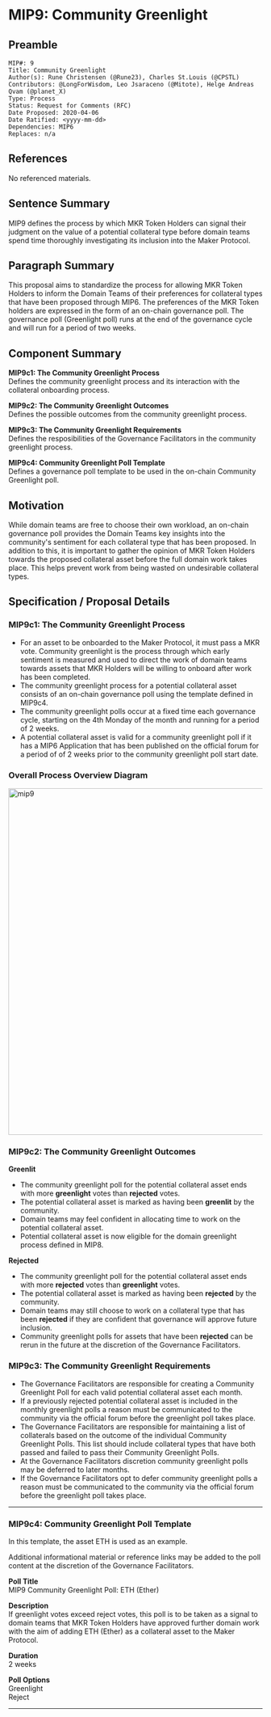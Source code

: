 # MIP9: Community Greenlight

## Preamble
```
MIP#: 9
Title: Community Greenlight
Author(s): Rune Christensen (@Rune23), Charles St.Louis (@CPSTL)
Contributors: @LongForWisdom, Leo Jsaraceno (@Mitote), Helge Andreas Qvam (@planet_X)
Type: Process
Status: Request for Comments (RFC)
Date Proposed: 2020-04-06
Date Ratified: <yyyy-mm-dd>
Dependencies: MIP6
Replaces: n/a
```

## References
No referenced materials.

## Sentence Summary

MIP9 defines the process by which MKR Token Holders can signal their judgment on the value of a potential collateral type before domain teams spend time thoroughly investigating its inclusion into the Maker Protocol.

## Paragraph Summary

This proposal aims to standardize the process for allowing MKR Token Holders to inform the Domain Teams of their preferences for collateral types that have been proposed through MIP6. The preferences of the MKR Token holders are expressed in the form of an on-chain governance poll. The governance poll (Greenlight poll) runs at the end of the governance cycle and will run for a period of two weeks.

## Component Summary

**MIP9c1: The Community Greenlight Process**  
Defines the community greenlight process and its interaction with the collateral onboarding process.

**MIP9c2: The Community Greenlight Outcomes**  
Defines the possible outcomes from the community greenlight process.

**MIP9c3: The Community Greenlight Requirements**  
Defines the resposibilities of the Governance Facilitators in the community greenlight process. 

**MIP9c4: Community Greenlight Poll Template**  
Defines a governance poll template to be used in the on-chain Community Greenlight poll.

## Motivation

While domain teams are free to choose their own workload, an on-chain governance poll provides the Domain Teams key insights into the community's sentiment for each collateral type that has been proposed. In addition to this, it is important to gather the opinion of MKR Token Holders towards the proposed collateral asset before the full domain work takes place. This helps prevent work from being wasted on undesirable collateral types.


## Specification / Proposal Details

### MIP9c1: The Community Greenlight Process
- For an asset to be onboarded to the Maker Protocol, it must pass a MKR vote. Community greenlight is the process through which early sentiment is measured and used to direct the work of domain teams towards assets that MKR Holders will be willing to onboard after work has been completed.
- The community greenlight process for a potential collateral asset consists of an on-chain governance poll using the template defined in MIP9c4. 
- The community greenlight polls occur at a fixed time each governance cycle, starting on the 4th Monday of the month and running for a period of 2 weeks.
- A potential collateral asset is valid for a community greenlight poll if it has a MIP6 Application that has been published on the official forum for a period of of 2 weeks prior to the community greenlight poll start date.

### Overall Process Overview Diagram

<img width="686" alt="mip9" src="https://user-images.githubusercontent.com/32653033/79087697-23b06b80-7d0e-11ea-8411-82d6b4f0a0e5.png">

### MIP9c2: The Community Greenlight Outcomes
**Greenlit**  
- The community greenlight poll for the potential collateral asset ends with more **greenlight** votes than **rejected** votes.
- The potential collateral asset is marked as having been **greenlit** by the community.
- Domain teams may feel confident in allocating time to work on the potential collateral asset.
- Potential collateral asset is now eligible for the domain greenlight process defined in MIP8.

**Rejected**  
- The community greenlight poll for the potential collateral asset ends with more **rejected** votes than **greenlight** votes.
- The potential collateral asset is marked as having been **rejected** by the community.
- Domain teams may still choose to work on a collateral type that has been **rejected** if they are confident that governance will approve future inclusion.
- Community greenlight polls for assets that have been **rejected** can be rerun in the future at the discretion of the Governance Facilitators.

### MIP9c3: The Community Greenlight Requirements
- The Governance Facilitators are responsible for creating a Community Greenlight Poll for each valid potential collateral asset each month.
- If a previously rejected potential collateral asset is included in the monthly greenlight polls a reason must be communicated to the community via the official forum before the greenlight poll takes place.
- The Governance Facilitators are responsible for maintaining a list of collaterals based on the outcome of the individual Community Greenlight Polls. This list should include collateral types that have both passed and failed to pass their Community Greenlight Polls.
- At the Governance Facilitators discretion community greenlight polls may be deferred to later months.
- If the Governance Facilitators opt to defer community greenlight polls a reason must be communicated to the community via the official forum before the greenlight poll takes place.

---
### MIP9c4: Community Greenlight Poll Template 

In this template, the asset ETH is used as an example. 

Additional informational material or reference links may be added to the poll content at the discretion of the Governance Facilitators.

**Poll Title**  
MIP9 Community Greenlight Poll: ETH (Ether)

**Description**  
If greenlight votes exceed reject votes, this poll is to be taken as a signal to domain teams that MKR Token Holders have approved further domain work with the aim of adding ETH (Ether) as a collateral asset to the Maker Protocol.  

**Duration**  
2 weeks

**Poll Options**  
Greenlight  
Reject

---
